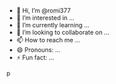 - 👋 Hi, I’m @romi377
- 👀 I’m interested in ...
- 🌱 I’m currently learning ...
- 💞️ I’m looking to collaborate on ...
- 📫 How to reach me ...
- 😄 Pronouns: ...
- ⚡ Fun fact: ...
<script async src="https://pagead2.googlesyndication.com/pagead/js/adsbygoogle.js?client=ca-pub-1241228735256259"
     crossorigin="anonymous"></script>p
<!---
romi377/romi377 is a ✨ special ✨ repository because its `README.md` (this file) appears on your GitHub profile.
You can click the Preview link to take a look at your changes.
--->
<script async src="https://pagead2.googlesyndication.com/pagead/js/adsbygoogle.js?client=ca-pub-1241228735256259"
     crossorigin="anonymous"></script>
